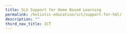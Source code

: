 ```yaml
---
title: SLS Support for Home Based Learning
permalink: /holistic-education/ict/support-for-hbl/
description: ""
third_nav_title: ICT
---
```


